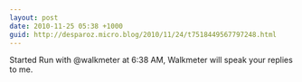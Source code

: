 ```yaml
---
layout: post
date: 2010-11-25 05:38 +1000
guid: http://desparoz.micro.blog/2010/11/24/t7518449567797248.html
---
```

Started Run with @walkmeter at 6:38 AM, Walkmeter will speak your replies to me.

